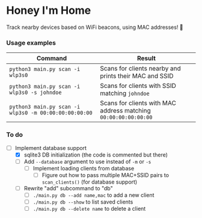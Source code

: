 # Honey I'm Home

Track nearby devices based on WiFi beacons, using MAC addresses! :rocket:

### Usage examples

| Command                                               | Result                                                          |
| ----------------------------------------------------- | --------------------------------------------------------------- |
| `python3 main.py scan -i wlp3s0`                      | Scans for clients nearby and prints their MAC and SSID          |
| `python3 main.py scan -i wlp3s0 -s johndoe`           | Scans for clients with SSID matching `johndoe`                  |
| `python3 main.py scan -i wlp3s0 -m 00:00:00:00:00:00` | Scans for clients with MAC address matching `00:00:00:00:00:00` |


### To do

 - [ ] Implement database support
    - [x] sqlite3 DB initialization (the code is commented but there)
    - [ ] Add `--database` argument to use instead of `-m` or `-s`
      - [ ] Implement loading clients from database
        - [ ] Figure out how to pass multiple MAC+SSID pairs to `scan_clients()` (for database support)
    - [ ] Rewrite "add" subcommand to "db"
      - [ ] `./main.py db --add name,mac` to add a new client
      - [ ] `./main.py db --show` to list saved clients
      - [ ] `./main.py db --delete name` to delete a client
